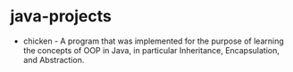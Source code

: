 # java-projects

* chicken - A program that was implemented for the purpose of learning the concepts of OOP in Java, in particular Inheritance, Encapsulation, and Abstraction.